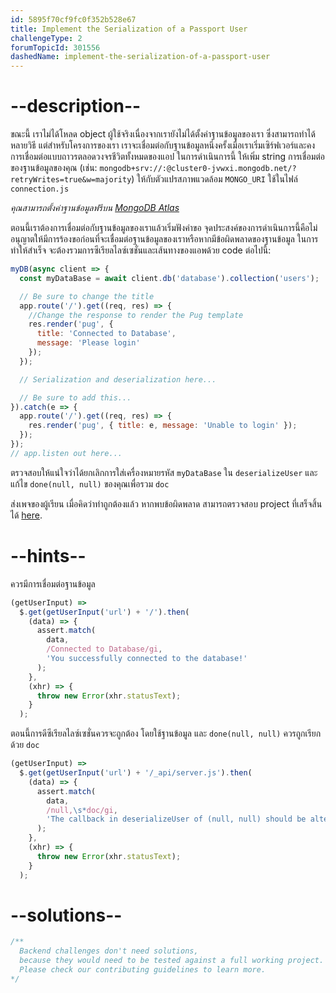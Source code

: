 ```yaml
---
id: 5895f70cf9fc0f352b528e67
title: Implement the Serialization of a Passport User
challengeType: 2
forumTopicId: 301556
dashedName: implement-the-serialization-of-a-passport-user
---
```


# --description--

ขณะนี้ เราไม่ได้โหลด object ผู้ใช้จริงเนื่องจากเรายังไม่ได้ตั้งค่าฐานข้อมูลของเรา ซึ่งสามารถทำได้หลายวิธี แต่สำหรับโครงการของเรา เราจะเชื่อมต่อกับฐานข้อมูลหนึ่งครั้งเมื่อเราเริ่มเซิร์ฟเวอร์และคงการเชื่อมต่อแบบถาวรตลอดวงจรชีวิตทั้งหมดของแอป ในการดำเนินการนี้ ให้เพิ่ม string การเชื่อมต่อของฐานข้อมูลของคุณ (เช่น: `mongodb+srv://:@cluster0-jvwxi.mongodb.net/?retryWrites=true&w=majority`) ให้กับตัวแปรสภาพแวดล้อม `MONGO_URI` ใช้ในไฟล์ `connection.js`

*คุณสามารถตั้งค่าฐานข้อมูลฟรีบน [MongoDB Atlas](https://www.mongodb.com/cloud/atlas)*

ตอนนี้เราต้องการเชื่อมต่อกับฐานข้อมูลของเราแล้วเริ่มฟังคำขอ จุดประสงค์ของการดำเนินการนี้คือไม่อนุญาตให้มีการร้องขอก่อนที่จะเชื่อมต่อฐานข้อมูลของเราหรือหากมีข้อผิดพลาดของฐานข้อมูล ในการทำให้สำเร็จ จะต้องรวมการซีเรียลไลซ์เซชั่นและเส้นทางของแอพด้วย code ต่อไปนี้:

```js
myDB(async client => {
  const myDataBase = await client.db('database').collection('users');

  // Be sure to change the title
  app.route('/').get((req, res) => {
    //Change the response to render the Pug template
    res.render('pug', {
      title: 'Connected to Database',
      message: 'Please login'
    });
  });

  // Serialization and deserialization here...

  // Be sure to add this...
}).catch(e => {
  app.route('/').get((req, res) => {
    res.render('pug', { title: e, message: 'Unable to login' });
  });
});
// app.listen out here...
```

ตรวจสอบให้แน่ใจว่าได้ยกเลิกการใส่เครื่องหมายรหัส `myDataBase` ใน `deserializeUser` และแก้ไข `done(null, null)` ของคุณเพื่อรวม `doc`

ส่งเพจของผู้เรียน เมื่อคิดว่าทำถูกต้องแล้ว หากพบข้อผิดพลาด สามารถตรวจสอบ project ที่เสร็จสิ้นได้ [here](https://gist.github.com/camperbot/175f2f585a2d8034044c7e8857d5add7).

# --hints--

ควรมีการเชื่อมต่อฐานข้อมูล

```js
(getUserInput) =>
  $.get(getUserInput('url') + '/').then(
    (data) => {
      assert.match(
        data,
        /Connected to Database/gi,
        'You successfully connected to the database!'
      );
    },
    (xhr) => {
      throw new Error(xhr.statusText);
    }
  );
```

ตอนนี้การดีซีเรียลไลซ์เซชั่นควรจะถูกต้อง โดยใช้ฐานข้อมูล และ `done(null, null)` ควรถูกเรียกด้วย `doc`

```js
(getUserInput) =>
  $.get(getUserInput('url') + '/_api/server.js').then(
    (data) => {
      assert.match(
        data,
        /null,\s*doc/gi,
        'The callback in deserializeUser of (null, null) should be altered to (null, doc)'
      );
    },
    (xhr) => {
      throw new Error(xhr.statusText);
    }
  );
```

# --solutions--

```js
/**
  Backend challenges don't need solutions, 
  because they would need to be tested against a full working project. 
  Please check our contributing guidelines to learn more.
*/
```
